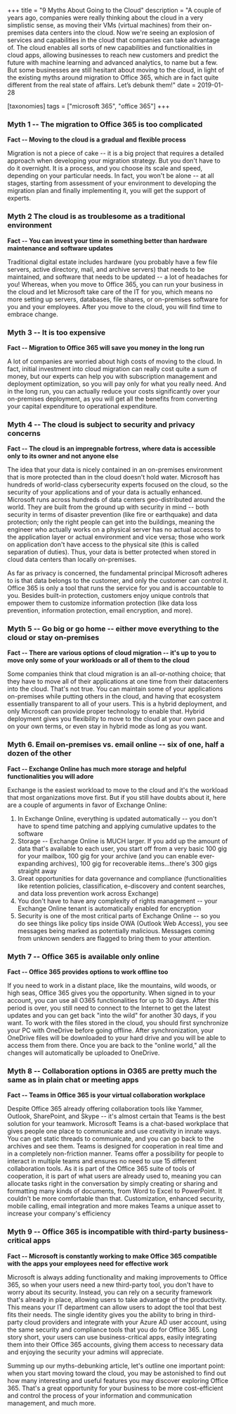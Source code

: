 +++
title = "9 Myths About Going to the Cloud"
description = "A couple of years ago, companies were really thinking about the cloud in a very simplistic sense, as moving their VMs (virtual machines) from their on-premises data centers into the cloud. Now we're seeing an explosion of services and capabilities in the cloud that companies can take advantage of. The cloud enables all sorts of new capabilities and functionalities in cloud apps, allowing businesses to reach new customers and predict the future with machine learning and advanced analytics, to name but a few. But some businesses are still hesitant about moving to the cloud, in light of the existing myths around migration to Office 365, which are in fact quite different from the real state of affairs. Let’s debunk them!"
date = 2019-01-28

[taxonomies]
tags = ["microsoft 365", "office 365"]
+++

### Myth 1 -- The migration to Office 365 is too complicated

**Fact -- Moving to the cloud is a gradual and flexible process**

Migration is not a piece of cake -- it is a big project that requires a
detailed approach when developing your migration strategy. But you
don't have to do it overnight. It is a process, and you choose its scale
and speed, depending on your particular needs. In fact, you won't be
alone -- at all stages, starting from assessment of your environment to
developing the migration plan and finally implementing it, you will get the
support of experts.

### Myth 2 The cloud is as troublesome as a traditional environment

**Fact -- You can invest your time in something better than hardware
maintenance and software updates**

Traditional digital estate includes hardware (you probably have a few
file servers, active directory, mail, and archive servers) that needs to
be maintained, and software that needs to be updated -- a lot of
headaches for you! Whereas, when you move to Office 365, you can run your
business in the cloud and let Microsoft take care of the IT for you,
which means no more setting up servers, databases, file shares, or
on-premises software for you and your employees. After you move to the
cloud, you will find time to embrace change.

### Myth 3 -- It is too expensive

**Fact -- Migration to Office 365 will save you money in the long run**

A lot of companies are worried about high costs of moving to the cloud.
In fact, initial investment into cloud migration can really cost quite a
sum of money, but our experts can help you with subscription management
and deployment optimization, so you will pay only for what you really
need. And in the long run, you can actually reduce your costs significantly
over your on-premises deployment, as you will get all the benefits from
converting your capital expenditure to operational expenditure.

### Myth 4 -- The cloud is subject to security and privacy concerns

**Fact -- The cloud is an impregnable fortress, where data is accessible
only to its owner and not anyone else**

The idea that your data is nicely contained in an on-premises environment that is
more protected than in the cloud doesn't hold water. Microsoft has
hundreds of world-class cybersecurity experts focused on the cloud, so
the security of your applications and of your data is actually enhanced.
Microsoft runs across hundreds of data centers geo-distributed around
the world. They are built from the ground up with security in mind --
both security in terms of disaster prevention (like fire or earthquake)
and data protection; only the right people can get into the buildings,
meaning the engineer who actually works on a physical server has no
actual access to the application layer or actual environment and vice
versa; those who work on application don't have access to the physical site
(this is called separation of duties). Thus, your data is better
protected when stored in cloud data centers than locally
on-premises.

As far as privacy is concerned, the fundamental principal Microsoft
adheres to is that data belongs to the customer, and only the customer can
control it. Office 365 is only a tool that runs the service for you and
is accountable to you. Besides built-in protection, customers enjoy
unique controls that empower them to customize information protection
(like data loss prevention, information protection, email encryption,
and more).

### Myth 5 -- Go big or go home -- either move everything to the cloud or stay on-premises

**Fact -- There are various options of cloud migration -- it's up to you
to move only some of your workloads or all of them to the cloud**

Some companies think that cloud migration is an all-or-nothing choice;
that they have to move all of their applications at one time from their
datacenters into the cloud. That's not true. You can maintain some
of your applications on-premises while putting others in the cloud, and
having that ecosystem essentially transparent to all of your users. This
is a hybrid deployment, and only Microsoft can provide proper technology
to enable that. Hybrid deployment gives you flexibility to move to the
cloud at your own pace and on your own terms, or even stay in hybrid mode
as long as you want.

### Myth 6. Email on-premises vs. email online -- six of one, half a dozen of the other

**Fact -- Exchange Online has much more storage and
helpful functionalities you will adore**

Exchange is the easiest workload to move to the cloud and it's the
workload that most organizations move first. But if you still have
doubts about it, here are a couple of arguments in favor of Exchange
Online:

1.  In Exchange Online, everything is updated automatically -- you don't
    have to spend time patching and applying cumulative updates to the
    software
2.  Storage -- Exchange Online is MUCH larger. If you add up
    the amount of data that's available to each user, you start off from
    a very basic 100 gig for your mailbox, 100 gig for your
    archive (and you can enable ever-expanding archives), 100 gig for
    recoverable items...there's 300 gigs straight away
3.  Great opportunities for data governance and compliance
    (functionalities like retention policies, classification,
    e-discovery and content searches, and data loss prevention work
    across Exchange)
4.  You don't have to have any complexity of rights management -- your
    Exchange Online tenant is automatically enabled for encryption
5.  Security is one of the most critical parts of Exchange Online --
    so you do see things like policy tips inside OWA (Outlook
    Web Access), you see messages being marked as potentially malicious.
    Messages coming from unknown senders are flagged to bring them to your attention.

### Myth 7 -- Office 365 is available only online

**Fact -- Office 365 provides options to work offline too**

If you need to work in a distant place, like the mountains, wild woods, or
high seas, Office 365 gives you the opportunity. When signed in to
your account, you can use all O365 functionalities for up to 30 days.
After this period is over, you still need to connect to the Internet to
get the latest updates and you can get back "into the wild" for another
30 days, if you want. To work with the files stored in the cloud, you
should first synchronize your PC with OneDrive before going offline.
After synchronization, your OneDrive files will be downloaded to your
hard drive and you will be able to access them from there. Once you are
back to the "online world," all the changes will automatically be uploaded to
OneDrive.

### Myth 8 -- Collaboration options in O365 are pretty much the same as in plain chat or meeting apps

**Fact -- Teams in Office 365 is your virtual collaboration workplace**

Despite Office 365 already offering collaboration tools like Yammer,
Outlook, SharePoint, and Skype -- it's almost certain that Teams is the
best solution for your teamwork. Microsoft Teams is a chat-based
workplace that gives people one place to communicate and use
creativity in innate ways. You can get static threads to
communicate, and you can go back to the archives and see them. Teams is
designed for cooperation in real time and in a completely non-friction
manner. Teams offer a possibility for people to interact in multiple
teams and ensures no need to use 15 different collaboration tools. As it
is part of the Office 365 suite of tools of cooperation, it is part of what
users are already used to, meaning you can allocate tasks right in the
conversation by simply creating or sharing and formatting many kinds of
documents, from Word to Excel to PowerPoint. It couldn't be more
comfortable than that. Customization, enhanced security, mobile calling,
email integration and more makes Teams a unique asset to
increase your company's efficiency

### Myth 9 -- Office 365 is incompatible with third-party business-critical apps

**Fact -- Microsoft is constantly working to make Office 365 compatible
with the apps your employees need for effective work**

Microsoft is always adding functionality and making improvements to
Office 365, so when your users need a new third-party tool, you don't
have to worry about its security. Instead, you can rely on a security
framework that's already in place, allowing users to take advantage of
the productivity. This means your IT department can allow users to adopt
the tool that best fits their needs. The single identity gives you the
ability to bring in third-party cloud providers and integrate with your Azure
AD user account, using the same security and compliance tools that you
do for Office 365. Long story short, your users can use
business-critical apps, easily integrating them into their Office 365
accounts, giving them access to necessary data and enjoying the
security your admins will appreciate.

Summing up our myths-debunking article, let's outline one important
point: when you start moving toward the cloud, you may be astonished to
find out how many interesting and useful features you may discover
exploring Office 365. That's a great opportunity for your business to be
more cost-efficient and control the process of your information and
communication management, and much more.
